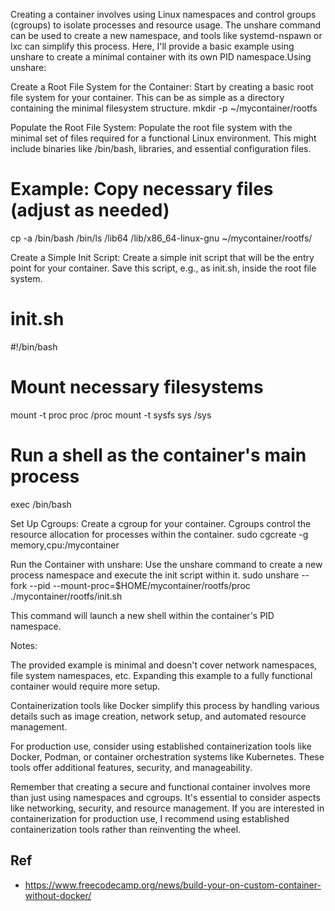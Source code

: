 

Creating a container involves using Linux namespaces and control groups (cgroups) to isolate processes and resource usage. The unshare command can be used to create a new namespace, and tools like systemd-nspawn or lxc can simplify this process. Here, I'll provide a basic example using unshare to create a minimal container with its own PID namespace.Using unshare:

Create a Root File System for the Container:
Start by creating a basic root file system for your container. This can be as simple as a directory containing the minimal filesystem structure.
mkdir -p ~/mycontainer/rootfs



Populate the Root File System:
Populate the root file system with the minimal set of files required for a functional Linux environment. This might include binaries like /bin/bash, libraries, and essential configuration files.
# Example: Copy necessary files (adjust as needed)
cp -a /bin/bash /bin/ls /lib64 /lib/x86_64-linux-gnu ~/mycontainer/rootfs/



Create a Simple Init Script:
Create a simple init script that will be the entry point for your container. Save this script, e.g., as init.sh, inside the root file system.
# init.sh
#!/bin/bash

# Mount necessary filesystems
mount -t proc proc /proc
mount -t sysfs sys /sys

# Run a shell as the container's main process
exec /bin/bash



Set Up Cgroups:
Create a cgroup for your container. Cgroups control the resource allocation for processes within the container.
sudo cgcreate -g memory,cpu:/mycontainer



Run the Container with unshare:
Use the unshare command to create a new process namespace and execute the init script within it.
sudo unshare --fork --pid --mount-proc=$HOME/mycontainer/rootfs/proc ./mycontainer/rootfs/init.sh

This command will launch a new shell within the container's PID namespace.

Notes:

The provided example is minimal and doesn't cover network namespaces, file system namespaces, etc. Expanding this example to a fully functional container would require more setup.


Containerization tools like Docker simplify this process by handling various details such as image creation, network setup, and automated resource management.


For production use, consider using established containerization tools like Docker, Podman, or container orchestration systems like Kubernetes. These tools offer additional features, security, and manageability.

Remember that creating a secure and functional container involves more than just using namespaces and cgroups. It's essential to consider aspects like networking, security, and resource management. If you are interested in containerization for production use, I recommend using established containerization tools rather than reinventing the wheel.

## Ref 
- https://www.freecodecamp.org/news/build-your-on-custom-container-without-docker/